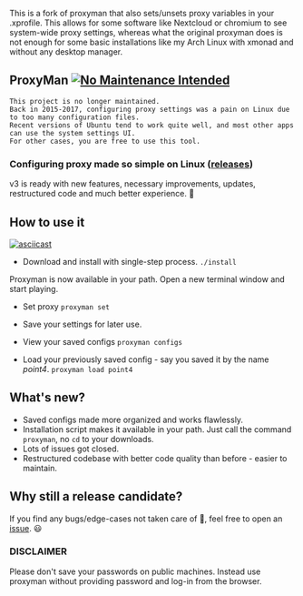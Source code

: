 This is a fork of proxyman that also sets/unsets proxy variables in your .xprofile. This allows for some software like Nextcloud or chromium
to see system-wide proxy settings, whereas what the original proxyman does is not enough for some basic installations like my Arch Linux with
xmonad and without any desktop manager.

## ProxyMan [![No Maintenance Intended](http://unmaintained.tech/badge.svg)](http://unmaintained.tech/)

```
This project is no longer maintained.
Back in 2015-2017, configuring proxy settings was a pain on Linux due to too many configuration files.
Recent versions of Ubuntu tend to work quite well, and most other apps can use the system settings UI.
For other cases, you are free to use this tool.
```

### Configuring proxy made so simple on Linux ([releases](https://github.com/himanshub16/ProxyMan/releases/))


v3 is ready with new features, necessary improvements, updates, restructured code and much better experience. :tada: 

## How to use it
[![asciicast](https://asciinema.org/a/CVha4PPMdjkU7a1XihD9PItrz.png)](https://asciinema.org/a/CVha4PPMdjkU7a1XihD9PItrz)

* Download and install with single-step process.
```./install```

Proxyman is now available in your path. 
Open a new terminal window and start playing.

* Set proxy
```proxyman set```

* Save your settings for later use.
* View your saved configs
```proxyman configs```
* Load your previously saved config - say you saved it by the name *point4*. 
```proxyman load point4```

## What's new?
* Saved configs made more organized and works flawlessly.
* Installation script makes it available in your path. Just call the command `proxyman`, no `cd` to your downloads.
* Lots of issues got closed.
* Restructured codebase with better code quality than before - easier to maintain.


## Why still a release candidate?
If you find any bugs/edge-cases not taken care of :see_no_evil:, feel free to open an [issue](https://github.com/ProxyMan/issues).
:smiley:


### DISCLAIMER
Please don't save your passwords on public machines. Instead use proxyman without providing password and log-in from the browser.
